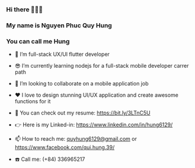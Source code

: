 ### Hi there 👋👋👋
### My name is Nguyen Phuc Quy Hung
### You can call me Hung
 
* 🌱 I’m full-stack UX/UI flutter developer
* 😎 I’m currently learning nodejs for a full-stack mobile developer carrer path
* 👯 I’m looking to collaborate on a mobile application job
* ❤️ I love to design stunning UI/UX application and create awesome functions for it
* 📃 You can check out my resume: https://bit.ly/3LTnC5U

* 👉 Here is my Linked-in: https://www.linkedin.com/in/hung6129/
* 📫 How to reach me: quyhung6129@gmail.com or https://www.facebook.com/qui.hung.39/
* ☎️ Call me: (+84) 336965217





